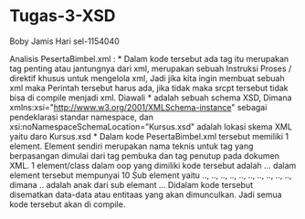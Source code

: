 # Tugas-3-XSD
Boby Jamis Hari sel-1154040

Analisis PesertaBimbel.xml :
*
Dalam kode tersebut ada tag <?xml version="1.0" encoding="UTF-8"?> itu merupakan tag penting atau 
jantungnya dari xml, merupakan sebuah Instruksi Proses / direktif khusus untuk mengelola  xml, Jadi 
jika kita ingin membuat sebuah xml  maka Perintah tersebut harus ada, jika tidak maka srcpt tersebut 
tidak bisa di compile menjadi xml. Diawali <?....?>
*
<Kursus Data="Peserta" xmlns:xsi="http://www.w3.org/2001/XMLSchema-instance" xsi:noNamespaceSchemaLocation="Kursus.xsd">
adalah sebuah schema XSD, Dimana xmlns:xsi="http://www.w3.org/2001/XMLSchema-instance" sebagai pendeklarasi standar namespace, dan 
xsi:noNamespaceSchemaLocation="Kursus.xsd" adalah lokasi skema XML yaitu daro Kursus.xsd
*
Dalam kode PesertaBimbel.xml  tersebut memiliki 1  element. Element sendiri merupakan nama teknis untuk 
tag yang berpasangan dimulai dari tag pembuka dan tag penutup pada dokumen XML. 
1 element/class dalam oop yang dimiliki kode tersebut adalah <Kursus>...</Kursus> dalam 
element tersebut mempunyai 10 Sub element yaitu <nama>..</nama>, <nip>..</nip>, 
<umur>..</umur>, <jeniskelamin>..</jeniskelamin>, <alamat>..</alamat>, 
<kelas>..</kelas>, <phone>..</phone>, <email>..</email>, <kampus>..</kampus>, 
<alamat>..</alamat>, dimana <alamat>..</alamat> adalah anak dari sub elemant <kampus>..</kampus>.
Didalam kode tersebut disematkan data-data atau entitaas yang akan dimunculkan. Jadi semua kode tersebut akan di compile.



